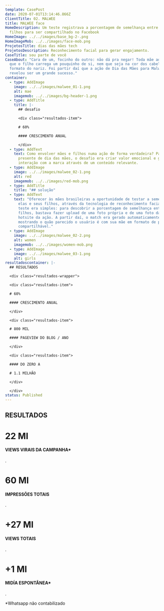```yaml
---
template: CasePost
date: 2020-07-01T13:14:46.866Z
ClientTitle: 02. MALWEE
title: MALWEE face
HomeDescription: Um teste registrava a porcentagem de semelhança entre mães e
  filhos para ser compartilhado no Facebook
HomeImage: ../../images/base_bg-2-.png
HomeImageMob: ../../images/face-mob.png
ProjetosTitle: dias das mães tech
ProjetosDescription: Reconhecimento facial para gerar engajamento.
CaseTitle: sou parte de você
CaseAbout: "Cara de um, focinho do outro: não dá pra negar! Toda mãe adora saber
  que o filho carrega um pouquinho de si, nem que seja na cor dos cabelos ou no
  formato do nariz. Foi partir daí que a ação de Dia das Mães para Malwee
  revelou ser um grande sucesso."
container:
  - type: AddImage
    image: ../../images/malwee_01-1.png
    alt: mae
    imagemob: ../../images/bg-header-1.png
  - type: AddTitle
    title: |-
      ## desafio

      <div class="resultados-item">

      # 60%

      #### CRESCIMENTO ANUAL

      </div>
  - type: AddText
    text: Como envolver mães e filhos numa ação de forma verdadeira? Para além do
      presente de dia das mães, o desafio era criar valor emocional e gerar
      interação com a marca através de um conteúdo relevante.
  - type: AddImage
    image: ../../images/malwee_02-1.png
    alt: red
    imagemob: ../../images/red-mob.png
  - type: AddTitle
    title: "## solução"
  - type: AddText
    text: "Oferecer às mães brasileiras a oportunidade de testar a semelhança entre
      elas e seus filhos, através da tecnologia de reconhecimento facial. O
      teste era simples: para descobrir a porcentagem de semelhança entre mães e
      filhos, bastava fazer upload de uma foto própria e de uma foto da mãe no
      hotsite da ação. A partir daí, o match era gerado automaticamente,
      mostrando o quão parecido o usuário é com sua mãe em formato de post
      compartilhável."
  - type: AddImage
    image: ../../images/malwee_02-2.png
    alt: women
    imagemob: ../../images/women-mob.png
  - type: AddImage
    image: ../../images/malwee_03-1.png
    alt: girls
resultadoscontainer: |-
  ## RESULTADOS

  <div class="resultados-wrapper">

  <div class="resultados-item">

  # 60%

  #### CRESCIMENTO ANUAL

  </div>

  <div class="resultados-item">

  # 800 MIL

  #### PAGEVIEW DO BLOG / ANO

  </div>

  <div class="resultados-item">

  #### DO ZERO A

  # 1.1 MILHÃO

  </div>

  </div>
status: Published
---
```

## RESULTADOS

# 22 MI

#### VIEWS VIRAIS DA CAMPANHA*

.

# 60 MI

#### IMPRESSÕES TOTAIS

.

# +27 MI

#### VIEWS TOTAIS

.

# +1 MI

#### MIDÍA ESPONTÂNEA*

.

\*Whatsapp não contabilizado